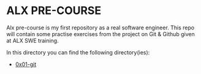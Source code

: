 # ALX PRE-COURSE

Alx pre-course is my first repository as a real software engineer. This repo will contain some practise exercises from the project on Git & Github given at ALX SWE training.

In this directory you can find the following directory(ies):

* [0x01-git](https://github.com/ravvvz/alx-pre_course/tree/main/0x01-git)
